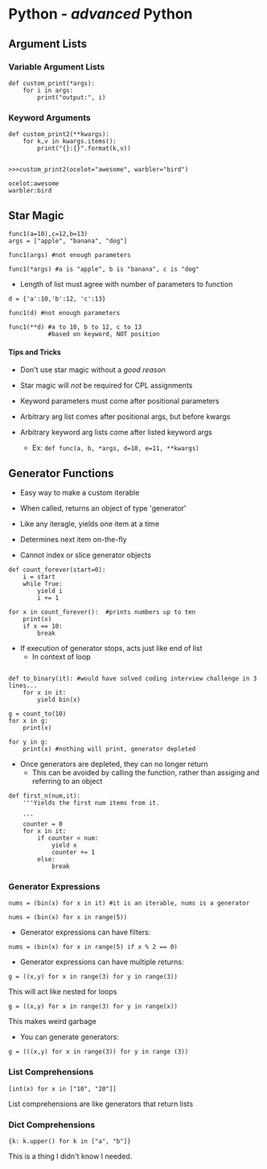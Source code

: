 Python - *advanced* Python
==========================

Argument Lists
--------------

### Variable Argument Lists

```
def custom_print(*args):
    for i in args:
        print("output:", i)
```


### Keyword Arguments

```
def custom_print2(**kwargs):
    for k,v in kwargs.items():
        print("{}:{}".format(k,v))


>>>custom_print2(ocelot="awesome", warbler="bird")

ocelot:awesome
warbler:bird
```


Star Magic
----------

```
func1(a=10),c=12,b=13)
args = ["apple", "banana", "dog"]

func1(args) #not enough parameters

func1(*args) #a is "apple", b is "banana", c is "dog"
```

* Length of list must agree with number of parameters to function

```
d = {'a':10,'b':12, 'c':13}

func1(d) #not enough parameters

func1(**d) #a to 10, b to 12, c to 13
           #based on keyword, NOT position
```

#### Tips and Tricks

* Don't use star magic without a _good reason_

* Star magic will _not_ be required for CPL assignments

* Keyword parameters must come after positional parameters

* Arbitrary arg list comes after positional args, but before kwargs

* Arbitrary keyword arg lists come after listed keyword args
    - Ex: ```def func(a, b, *args, d=10, e=11, **kwargs)```


Generator Functions
-------------------

* Easy way to make a custom iterable

* When called, returns an object of type 'generator'

* Like any iteragle, yields one item at a time

* Determines next item on-the-fly

* Cannot index or slice generator objects

```
def count_forever(start=0):
    i = start
    while True:
        yield i
        i += 1
```

```
for x in count_forever():  #prints numbers up to ten
    print(x)
    if x == 10:
        break
```

* If execution of generator stops, acts just like end of list
    - In context of loop

```

def to_binary(it): #would have solved coding interview challenge in 3 lines...
    for x in it:
        yield bin(x)
```

```
g = count_to(10)
for x in g:
    print(x)

for y in g:
    print(x) #nothing will print, generator depleted
```

* Once generators are depleted, they can no longer return
    - This can be avoided by calling the function, rather than assiging and referring to an object

```
def first_n(num,it):
    '''Yields the first num items from it.

    '''
    counter = 0
    for x in it:
        if counter < num:
            yield x
            counter += 1
        else:
            break
```


### Generator Expressions

```
nums = (bin(x) for x in it) #it is an iterable, nums is a generator
```

```
nums = (bin(x) for x in range(5))
```

* Generator expressions can have filters:

```
nums = (bin(x) for x in range(5) if x % 2 == 0)
```

* Generator expressions can have multiple returns:

```
g = ((x,y) for x in range(3) for y in range(3))
```

This will act like nested for loops

```
g = ((x,y) for x in range(3) for y in range(x))
```

This makes weird garbage

* You can generate generators:

```
g = (((x,y) for x in range(3)) for y in range (3))
```


### List Comprehensions

```
[int(x) for x in ["10", "20"]]
```

List comprehensions are like generators that return lists


### Dict Comprehensions

```
{k: k.upper() for k in ["a", "b"]}
```

This is a thing I didn't know I needed.
